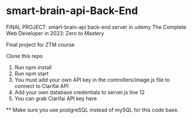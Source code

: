 # smart-brain-api-Back-End
FINAL PROJECT: smart-brain-api back-end server in udemy The Complete Web Developer in 2023: Zero to Mastery 

Final project for ZTM course

Clone this repo
1. Run npm install
2. Run npm start
3. You must add your own API key in the controllers/image.js file to connect to Clarifai API
4. Add your own database credentials to server.js line 12
5. You can grab Clarifai API key here

** Make sure you use postgreSQL instead of mySQL for this code base.
